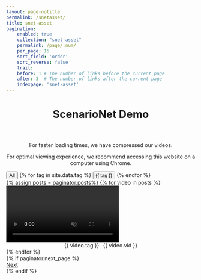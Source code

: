 ```yaml
---
layout: page-notitle
permalink: /snetasset/
title: snet-asset
pagination:
    enabled: true
    collection: "snet-asset"
    permalink: /page/:num/
    per_page: 15
    sort_field: 'order'
    sort_reverse: false
    trail:
    before: 1 # The number of links before the current page
    after: 3  # The number of links after the current page
    indexpage: 'snet-asset'
---
```

<header class="post-header center-text">
    <h1 class="post-title">ScenarioNet Demo</h1>
</header>
<div style="text-align: center;">
  <p>For faster loading times, we have compressed our videos.</p>
  <p>For optimal viewing experience, we recommend accessing this website on a computer using Chrome.</p>
</div>
<div id="tag-filter">
    <button class="filter-button" data-tag="all">All</button>
    {% for tag in site.data.tag %}
    <button class="filter-button" data-tag="{{ tag }}">{{ tag }}</button>
    {% endfor %}
</div>

<div class="infinite-scroll-gallery">
    <div class="image-gallery">
    <div class="sizer"></div>
    {% assign posts = paginator.posts%}
    {% for video in posts %}
    <div class="image" data-tag="{{ video.tag }}">
        <div class="video-container">
            <video loop muted autoplay playsinline  data-src="{{ video.src }}" type="video/mp4">
                Your browser does not support the video tag.
            </video>
        </div>
        <div class="video-info" style="display: flex; justify-content: center; align-items: center; flex-direction: row; gap: 10px;">
            <div class="badge badge-tag">{{ video.tag }}</div>
            <div class="badge badge-id">{{ video.vid }}</div>
        </div>
    </div>
    {% endfor %}
    </div>
    {% if paginator.next_page %}
    <div class="pagination">
        <a href="{{ paginator.next_page_path }}" class="pagination__next">Next</a>
    </div>
    {% endif %}
</div>

<script>
function detectDeviceAndBrowser() {
    var userAgent = navigator.userAgent;

    var device = /Mobi|Android|iPhone|iPad|iPod/i.test(userAgent) ? 'Mobile' : 'Computer';
    
    var browser = 'Unknown';
    if (userAgent.indexOf('Chrome') > -1) {
        browser = 'Chrome';
    } else if (userAgent.indexOf('Safari') > -1) {
        browser = 'Safari';
    }
    
    return { device: device, browser: browser };
}

function shuffleArray(array) {
  for (let i = array.length - 1; i > 0; i--) {
    let j = Math.floor(Math.random() * (i + 1));
    [array[i], array[j]] = [array[j], array[i]];
  }
  return array;
}

document.addEventListener('DOMContentLoaded', function() {
    const POSTS_PER_PAGE = 15;
    var { device } = detectDeviceAndBrowser();
    var elem = document.querySelector('.image-gallery');
    var placeholderSrc = '../assets/scenarionet/transparent_video.mp4';
    console.log(navigator.userAgent);
    console.log(device);
    let options = {
      root: null,
      rootMargin: '0px',
      threshold: 0
    };
    
    let observer = new IntersectionObserver(onChange, options);
    function onChange(changes, observer) {
        changes.forEach(change => {
        let video = change.target;
        if (change.isIntersecting) {
            if (device === "Mobile" && video.getAttribute('src') == placeholderSrc) {
                video.src = video.getAttribute('data-src');
                video.load();
            }
            else if (!video.getAttribute('src') || !video.src) {
              video.src = video.getAttribute('data-src');
              video.load();
            }
        } 
        else {
            if (device === "Mobile") {
                video.pause();
                video.src = placeholderSrc;
                video.load();
                console.log("Unloading the video");
            }
        }
        });
    }

    var msnry = new Masonry( elem, {
    itemSelector: '.image', 
    columnWidth: '.sizer', 
    percentPosition: true
    });

    var imageElements = Array.from(document.querySelectorAll('.image'));
    shuffleArray(imageElements);
    imageElements.forEach(function(imageElement) {
        elem.appendChild(imageElement);
    });

    document.querySelectorAll('.image-gallery video').forEach(function(video) {
        initializeVideo(video);
        observer.observe(video);
    });

    var infScroll = new InfiniteScroll( elem, {
        path: 'a.pagination__next',
        append: '.image',
        history: false,
        scrollThreshold: 0,
        status: '.page-load-status',
        debug: true,
        outlayer: msnry,
    });
    infScroll.on('append', function(response, path, items) {
        shuffleArray(Array.from(items));
        items.forEach(function(item) {
          var video = item.querySelector('video');
          if (video) {
            initializeVideo(video);
            observer.observe(video);
          }
        });
        imagesLoaded( items, function() {
            msnry.layout();
        });
        var filterButtonActive = document.querySelector('.filter-button.active');
        var activeTag = filterButtonActive ? filterButtonActive.dataset.tag : 'all';
        filterVideos(activeTag);
        checkVisibleImages();
        msnry.layout();
    });


    function initializeVideo(video) {
        var rect = video.getBoundingClientRect();
        var isInViewport = rect.top <= window.innerHeight && rect.bottom >= 0;
        if (device === "Mobile") {
             if (isInViewport) {
                video.src = video.getAttribute('data-src');
            } else {
                video.src = placeholderSrc;
            }
            video.load();
        }
        video.onloadeddata = function() {
            console.log('Video data loaded.');
            msnry.layout();
        };
        
        video.onerror = function() {
            console.error('Error loading video:', video.src);
            console.log('Error code:', video.error.code);
            video.closest('.image').remove();
        };
        video.oncanplay = function() {
            video.play().catch(function(error) {
              console.error('Error attempting to play:', error);
            });
        };
    }

    window.addEventListener('resize', function() {
    msnry.layout();
    });

    var filterButtons = document.querySelectorAll('.filter-button');

    function filterVideos(tag) {
        console.log('Filtering videos for tag:', tag);
        var images = document.querySelectorAll('.image');
        images.forEach(function(image) {
            var video = image.querySelector('video');
            if (tag === 'all' || image.getAttribute('data-tag') === tag) {
                image.style.display = '';
                var rect = video.getBoundingClientRect();
                var isInViewport = rect.top <= window.innerHeight && rect.bottom >= 0;
                if (isInViewport) {
                    if (device === "Mobile" && video.getAttribute('src') == placeholderSrc) {
                        video.src = video.getAttribute('data-src');
                        video.load();
                    }
                    else if (!video.getAttribute('src') || !video.src) {
                        video.src = video.getAttribute('data-src');
                        video.load();
                    }
                }
            } else {
                image.style.display = 'none'
                if (video.getAttribute('src') && device === "Mobile") {
                    video.pause();
                    video.src = placeholderSrc;
                    video.load();
                }
            }
        });
        msnry.layout();
    }

    filterButtons.forEach(function(button) {
        button.addEventListener('click', function(event) {
        console.log('Tag filter changed:', event.target.dataset.tag);
        filterVideos(event.target.dataset.tag);
        infScroll.loadNextPage();
        msnry.layout();

        filterButtons.forEach(function(btn) {
            btn.classList.remove('active');
        });

        event.target.classList.add('active');
        });
    });

    function checkVisibleImages() {
        var images = document.querySelectorAll('.image:not([style*="display: none"])');
        if (images.length < POSTS_PER_PAGE) {
          infScroll.loadNextPage();
          msnry.layout();
        }
    }
});
</script>


